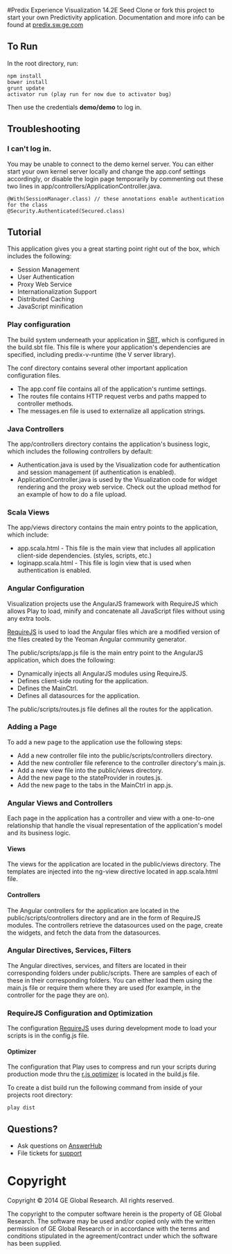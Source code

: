 #Predix Experience Visualization 14.2E Seed
Clone or fork this project to start your own Predictivity application. Documentation and more info can be found at [predix.sw.ge.com](http://predix.sw.ge.com)
  	  
## To Run
In the root directory, run:
```
npm install
bower install
grunt update
activator run (play run for now due to activator bug)
```
Then use the credentials **demo/demo** to log in.

## Troubleshooting

### I can't log in.
You may be unable to connect to the demo kernel server. You can either start your own kernel 
server locally and change the app.conf settings accordingly, or disable the login page temporarily 
by commenting out these two lines in app/controllers/ApplicationController.java.
```
@With(SessionManager.class) // these annotations enable authentication for the class
@Security.Authenticated(Secured.class)
```

## Tutorial

This application gives you a great starting point right out of the box, which includes the following:
- Session Management
- User Authentication
- Proxy Web Service
- Internationalization Support
- Distributed Caching
- JavaScript minification

### Play configuration
The build system underneath your application in [SBT](http://www.scala-sbt.org/), which is 
configured in the build.sbt file.  This file is where your application's dependencies are
specified, including predix-v-runtime (the V server library).

The conf directory contains several other important application configuration files.
- The app.conf file contains all of the application's runtime settings.
- The routes file contains HTTP request verbs and paths mapped to controller methods.
- The messages.en file is used to externalize all application strings.

### Java Controllers
The app/controllers directory contains the application's business logic, which includes the 
following controllers by default:
- Authentication.java is used by the Visualization code for authentication and session 
management (if authentication is enabled).
- ApplicationController.java is used by the Visualization code for widget rendering and 
the proxy web service.  Check out the upload method for an example of how to do a file 
upload.

### Scala Views
The app/views directory contains the main entry points to the application, which include:
- app.scala.html - This file is the main view that includes all application client-side dependencies. 
(styles, scripts, etc.)
- loginapp.scala.html - This file is login view that is used when authentication is enabled.

### Angular Configuration
Visualization projects use the AngularJS framework with RequireJS which allows Play to load, 
minify and concatenate all JavaScript files without using any extra tools.

[RequireJS](http://requirejs.org/) is used to load the Angular files which are a modified 
version of the files created by the Yeoman Angular community generator.

The public/scripts/app.js file is the main entry point to the AngularJS application, 
which does the following:
- Dynamically injects all AngularJS modules using RequireJS.
- Defines client-side routing for the application.
- Defines the MainCtrl.
- Defines all datasources for the application.

The public/scripts/routes.js file defines all the routes for the application.

### Adding a Page
To add a new page to the application use the following steps:
- Add a new controller file into the public/scripts/controllers directory.
- Add the new controller file reference to the controller directory's main.js.
- Add a new view file into the public/views directory.
- Add the new page to the stateProvider in routes.js.
- Add the new page to the tabs in the MainCtrl in app.js.

### Angular Views and Controllers
Each page in the application has a controller and view with a one-to-one relationship that handle 
the visual representation of the application's model and its business logic.

#### Views
The views for the application are located in the public/views directory.  The templates are 
injected into the ng-view directive located in app.scala.html file.
  
#### Controllers
The Angular controllers for the application are located in the public/scripts/controllers 
directory and are in the form of RequireJS modules.  The controllers retrieve the 
datasources used on the page, create the widgets, and fetch the data from the datasources.

### Angular Directives, Services, Filters
The Angular directives, services, and filters are located in their corresponding folders under
public/scripts.  There are samples of each of these in their corresponding folders.  You can
either load them using the main.js file or require them where they are used (for example, in
the controller for the page they are on).

### RequireJS Configuration and Optimization
The configuration [RequireJS](http://requirejs.org/) uses during development mode to load your 
scripts is in the config.js file.

#### Optimizer
The configuration that Play uses to compress and run your scripts during production mode thru 
the [r.js optimizer](http://requirejs.org/docs/optimization.html#basics) is located in the 
build.js file.

To create a dist build run the following command from inside of your projects root directory:
```
play dist
```

## Questions?
- Ask questions on [AnswerHub](https://answers.sw.ge.com/spaces/53/experience.html)
- File tickets for [support](https://gesoftware.service-now.com/Predix/)

# Copyright
Copyright &copy; 2014 GE Global Research. All rights reserved.

The copyright to the computer software herein is the property of
GE Global Research. The software may be used and/or copied only
with the written permission of GE Global Research or in accordance
with the terms and conditions stipulated in the agreement/contract
under which the software has been supplied.

